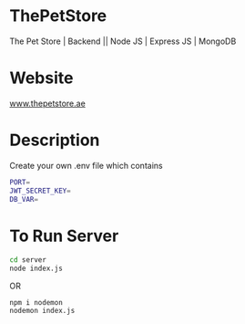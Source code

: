 # ThePetStore
The Pet Store | Backend || Node JS | Express JS | MongoDB

# Website 
www.thepetstore.ae
# Description
Create your own .env file which contains
```sh
PORT=
JWT_SECRET_KEY=
DB_VAR=
```

# To Run Server
```sh
cd server
node index.js
```
OR
``` 
npm i nodemon
nodemon index.js 
```
